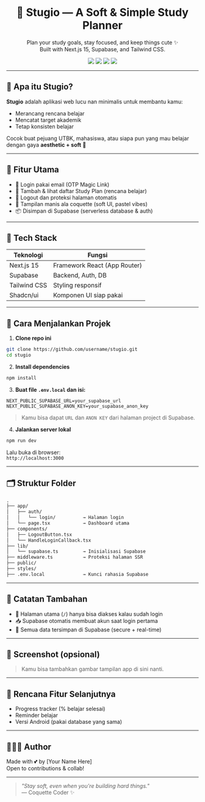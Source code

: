 <h1 align="center">💖 Stugio — A Soft & Simple Study Planner</h1>

<p align="center">
  Plan your study goals, stay focused, and keep things cute ✨<br/>
  Built with Next.js 15, Supabase, and Tailwind CSS.
</p>

<div align="center">
  <img src="https://img.shields.io/badge/Next.js-v15-black?logo=nextdotjs" />
  <img src="https://img.shields.io/badge/Supabase-PostgreSQL-3ECF8E?logo=supabase" />
  <img src="https://img.shields.io/badge/Tailwind-CSS-38B2AC?logo=tailwindcss" />
  <img src="https://img.shields.io/badge/Shadcn--UI-Components-pink" />
</div>

---

## 🌸 Apa itu Stugio?

**Stugio** adalah aplikasi web lucu nan minimalis untuk membantu kamu:
- Merancang rencana belajar
- Mencatat target akademik
- Tetap konsisten belajar

Cocok buat pejuang UTBK, mahasiswa, atau siapa pun yang mau belajar dengan gaya **aesthetic + soft** 🎀

---

## 🧁 Fitur Utama

- 💌 Login pakai email (OTP Magic Link)
- 📝 Tambah & lihat daftar Study Plan (rencana belajar)
- 🔐 Logout dan proteksi halaman otomatis
- 🎀 Tampilan manis ala coquette (soft UI, pastel vibes)
- 📦 Disimpan di Supabase (serverless database & auth)

---

## 🧪 Tech Stack

| Teknologi     | Fungsi                        |
|---------------|-------------------------------|
| Next.js 15    | Framework React (App Router)  |
| Supabase      | Backend, Auth, DB             |
| Tailwind CSS  | Styling responsif             |
| Shadcn/ui     | Komponen UI siap pakai        |

---

## 🚀 Cara Menjalankan Projek

1. **Clone repo ini**

```bash
git clone https://github.com/username/stugio.git
cd stugio
```

2. **Install dependencies**

```bash
npm install
```

3. **Buat file `.env.local` dan isi:**

```env
NEXT_PUBLIC_SUPABASE_URL=your_supabase_url
NEXT_PUBLIC_SUPABASE_ANON_KEY=your_supabase_anon_key
```

> Kamu bisa dapat `URL` dan `ANON KEY` dari halaman project di Supabase.

4. **Jalankan server lokal**

```bash
npm run dev
```

Lalu buka di browser:  
`http://localhost:3000`

---

## 🗂 Struktur Folder

```txt
.
├── app/
│   ├── auth/
│   │   └── login/          → Halaman login
│   └── page.tsx            → Dashboard utama
├── components/
│   ├── LogoutButton.tsx
│   └── HandleLoginCallback.tsx
├── lib/
│   └── supabase.ts         → Inisialisasi Supabase
├── middleware.ts           → Proteksi halaman SSR
├── public/
├── styles/
├── .env.local              → Kunci rahasia Supabase
```

---

## 🌷 Catatan Tambahan

- 🔐 Halaman utama (`/`) hanya bisa diakses kalau sudah login
- 📥 Supabase otomatis membuat akun saat login pertama
- 📡 Semua data tersimpan di Supabase (secure + real-time)

---

## 📸 Screenshot (opsional)

> Kamu bisa tambahkan gambar tampilan app di sini nanti.

---

## 🧠 Rencana Fitur Selanjutnya

- Progress tracker (% belajar selesai)
- Reminder belajar
- Versi Android (pakai database yang sama)

---

## 👩🏻‍💻 Author

Made with 💕 by [Your Name Here]  
Open to contributions & collab!

---

> _"Stay soft, even when you're building hard things."_  
> — Coquette Coder ✨

```
